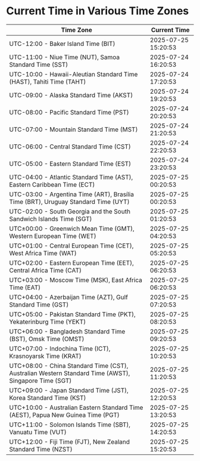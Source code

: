 # Current Time in Various Time Zones

| Time Zone | Current Time |
|-----------|--------------|
| UTC-12:00 - Baker Island Time (BIT) | 2025-07-25 15:20:53 |
| UTC-11:00 - Niue Time (NUT), Samoa Standard Time (SST) | 2025-07-24 16:20:53 |
| UTC-10:00 - Hawaii-Aleutian Standard Time (HAST), Tahiti Time (TAHT) | 2025-07-24 17:20:53 |
| UTC-09:00 - Alaska Standard Time (AKST) | 2025-07-24 19:20:53 |
| UTC-08:00 - Pacific Standard Time (PST) | 2025-07-24 20:20:53 |
| UTC-07:00 - Mountain Standard Time (MST) | 2025-07-24 21:20:53 |
| UTC-06:00 - Central Standard Time (CST) | 2025-07-24 22:20:53 |
| UTC-05:00 - Eastern Standard Time (EST) | 2025-07-24 23:20:53 |
| UTC-04:00 - Atlantic Standard Time (AST), Eastern Caribbean Time (ECT) | 2025-07-25 00:20:53 |
| UTC-03:00 - Argentina Time (ART), Brasília Time (BRT), Uruguay Standard Time (UYT) | 2025-07-25 00:20:53 |
| UTC-02:00 - South Georgia and the South Sandwich Islands Time (SGT) | 2025-07-25 01:20:53 |
| UTC±00:00 - Greenwich Mean Time (GMT), Western European Time (WET) | 2025-07-25 04:20:53 |
| UTC+01:00 - Central European Time (CET), West Africa Time (WAT) | 2025-07-25 05:20:53 |
| UTC+02:00 - Eastern European Time (EET), Central Africa Time (CAT) | 2025-07-25 06:20:53 |
| UTC+03:00 - Moscow Time (MSK), East Africa Time (EAT) | 2025-07-25 06:20:53 |
| UTC+04:00 - Azerbaijan Time (AZT), Gulf Standard Time (GST) | 2025-07-25 07:20:53 |
| UTC+05:00 - Pakistan Standard Time (PKT), Yekaterinburg Time (YEKT) | 2025-07-25 08:20:53 |
| UTC+06:00 - Bangladesh Standard Time (BST), Omsk Time (OMST) | 2025-07-25 09:20:53 |
| UTC+07:00 - Indochina Time (ICT), Krasnoyarsk Time (KRAT) | 2025-07-25 10:20:53 |
| UTC+08:00 - China Standard Time (CST), Australian Western Standard Time (AWST), Singapore Time (SGT) | 2025-07-25 11:20:53 |
| UTC+09:00 - Japan Standard Time (JST), Korea Standard Time (KST) | 2025-07-25 12:20:53 |
| UTC+10:00 - Australian Eastern Standard Time (AEST), Papua New Guinea Time (PGT) | 2025-07-25 13:20:53 |
| UTC+11:00 - Solomon Islands Time (SBT), Vanuatu Time (VUT) | 2025-07-25 14:20:53 |
| UTC+12:00 - Fiji Time (FJT), New Zealand Standard Time (NZST) | 2025-07-25 15:20:53 |
